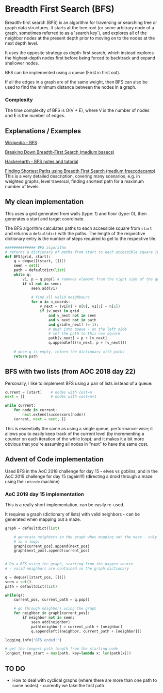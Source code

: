 # Breadth First Search (BFS)

Breadth-first search (BFS) is an algorithm for traversing or searching tree or graph data structures. It starts at the tree root (or some arbitrary node of a graph, sometimes referred to as a 'search key'), and explores all of the neighbor nodes at the present depth prior to moving on to the nodes at the next depth level.

It uses the opposite strategy as depth-first search, which instead explores the highest-depth nodes first before being forced to backtrack and expand shallower nodes.

BFS can be implemented using a queue (First in first out).

If all the edges in a graph are of the same weight, then BFS can also be used to find the minimum distance between the nodes in a graph.

### Complexity

The time complexity of BFS is O(V + E), where V is the number of nodes and E is the number of edges.

## Explanations / Examples

[Wikipedia - BFS](https://en.wikipedia.org/wiki/Breadth-first_search)

[Breaking Down Breadth-First Search (medium basecs)](https://medium.com/basecs/breaking-down-breadth-first-search-cebe696709d9)

[Hackerearth - BFS notes and tutorial](https://www.hackerearth.com/practice/algorithms/graphs/breadth-first-search/tutorial/)

[Finding Shortest Paths using Breadth First Search (medium freecodecamp)](https://medium.freecodecamp.org/exploring-the-applications-and-limits-of-breadth-first-search-to-the-shortest-paths-in-a-weighted-1e7b28b3307)
This is a very detailed description, covering many scenarios, e.g. in weighted graphs, level traversal, finding shortest path for a maximum number of levels.

## My clean implementation

This uses a grid generated from walls (type: 1) and floor (type: 0), then generates a start and target coordinate.

The BFS algorithm calculates paths to each accessible square from `start` and returns a `defaultdict` with the paths. The length of the respective dictionary entry is the number of steps required to get to the respective tile.

```python
############## BFS algorithm
# returns a dictionary of paths from start to each accessible square in the grid
def BFS(grid, start):
    q = deque([(start, [])])
    seen = set()
    path = defaultdict(list)
    while q:
        v1, p = q.pop() # removes element from the right side of the queue
        if v1 not in seen:
            seen.add(v1)
            
            # find all valid neighbours
            for n in n_coords:
                v_next = (v1[0] + n[0], v1[1] + n[1])
                if (v_next in grid 
                    and v_next not in seen 
                    and v_next not in path
                    and grid[v_next] != 1):
                    # push into queue - on the left side
                    # set the path to this new square
                    path[v_next] = p + [v_next]
                    q.appendleft((v_next, p + [v_next]))
                  
    # once q is empty, return the dictionary with paths
    return path
```

## BFS with two lists (from AOC 2018 day 22)

Personally, I like to implement BFS using a pair of lists instead of a queue:

```python
current = [start]    # nodes with cost=n
next = []            # nodes with cost=n+1

while current:
    for node in current:
        next.extend(successors(node))
    current, next = next, []

```

This is essentially the same as using a single queue, performance-wise; it allows you to easily keep track of the current level (by incrementing a counter on each iteration of the while loop); and it makes it a bit more obvious that you're assuming all nodes in "next" to have the same cost.

## Advent of Code implementation

Used BFS in the AoC 2018 challenge for day 15 - elves vs goblins, and in the AoC 2019 challenge for day 15 (again!!!) (directing a droid through a maze using the `intcode` machine)

### AoC 2019 day 15 implementation

This is a really short implementation, can be easily re-used.

It requires a graph (dictionary of lists) with valid neighbors - can be generated when mapping out a maze.

```python
graph = defaultdict(list)

    # generate neighbors in the graph when mapping out the maze - only add accessible cells
    # in a loop:
    graph[current_pos].append(next_pos)
    graph[next_pos].append(current_pos)
   
```

```python
# Do a BFS using the graph, starting from the oxygen source
# - valid neighbors are contained in the graph dictionary

q = deque([(start_pos, [])])
seen = set()
path = defaultdict(list)

while(q):
    current_pos, current_path = q.pop()

    # go through neighbors using the graph
    for neighbor in graph[current_pos]:
        if neighbor not in seen:
            seen.add(neighbor)
            path[neighbor] = current_path + [neighbor]
            q.appendleft((neighbor, current_path + [neighbor]))

logging.info('BFS ended!')

# get the longest path length from the starting node
longest_from_start = max(path, key=lambda x: len(path[x]))    
```

## TO DO

* How to deal with cyclical graphs (where there are more than one path to some nodes) - currently we take the first path